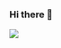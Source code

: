 ### Hi there 👋

<img src='https://github-readme-stats.vercel.app/api?username=kk-007-vedaha&&show_icons=true&title_color=000000&icon_color=000000&text_color=000000&bg_color=ffffff'/>

<!--
**kk-007-vedaha/kk-007-vedaha** is a ✨ _special_ ✨ repository because its `README.md` (this file) appears on your GitHub profile.

Here are some ideas to get you started:

- 🔭 I’m currently working on ...
- 🌱 I’m currently learning ...
- 👯 I’m looking to collaborate on ...
- 🤔 I’m looking for help with ...
- 💬 Ask me about ...
- 📫 How to reach me: ...
- 😄 Pronouns: ...
- ⚡ Fun fact: ...
-->
